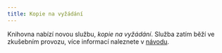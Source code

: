 ```yaml
---
title: Kopie na vyžádání
---
```

Knihovna nabízí novou službu, *kopie na vyžádání*. Služba zatím běží ve zkušebním provozu, více informací naleznete v [návodu](/img/kopie_uživatel.pdf).
